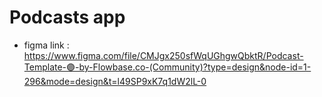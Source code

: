 # Podcasts app

- figma link : https://www.figma.com/file/CMJgx250sfWqUGhgwQbktR/Podcast-Template-🟣-by-Flowbase.co-(Community)?type=design&node-id=1-296&mode=design&t=l49SP9xK7q1dW2lL-0

